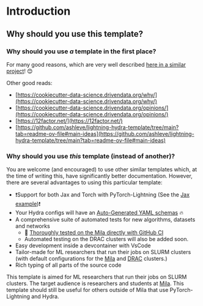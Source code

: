 # Introduction

## Why should you use this template?

### Why should you use *a* template in the first place?

For many good reasons, which are very well described [here in a similar project](https://cookiecutter-data-science.drivendata.org/why/)! 😊

Other good reads:

- [https://cookiecutter-data-science.drivendata.org/why/](https://cookiecutter-data-science.drivendata.org/why/)
- [https://cookiecutter-data-science.drivendata.org/opinions/](https://cookiecutter-data-science.drivendata.org/opinions/)
- [https://12factor.net/](https://12factor.net/)
- [https://github.com/ashleve/lightning-hydra-template/tree/main?tab=readme-ov-file#main-ideas](https://github.com/ashleve/lightning-hydra-template/tree/main?tab=readme-ov-file#main-ideas)

### Why should you use *this* template (instead of another)?

You are welcome (and encouraged) to use other similar templates which, at the time of writing this, have significantly better documentation. However, there are several advantages to using this particular template:

- ❗Support for both Jax and Torch with PyTorch-Lightning (See the [Jax example](../features/jax.md))❗
- Your Hydra configs will have an [Auto-Generated YAML schemas](../features/auto_schema.md) 🔥
- A comprehensive suite of automated tests for new algorithms, datasets and networks
    - 🤖 [Thoroughly tested on the Mila directly with GitHub CI](../features/testing.md#automated-testing-on-slurm-clusters-with-github-ci)
    - Automated testing on the DRAC clusters will also be added soon.
- Easy development inside a devcontainer with VsCode
- Tailor-made for ML researchers that run their jobs on SLURM clusters (with default configurations for the [Mila](https://docs.mila.quebec) and [DRAC](https://docs.alliancecan.ca) clusters.)
- Rich typing of all parts of the source code

This template is aimed for ML researchers that run their jobs on SLURM clusters.
The target audience is researchers and students at [Mila](https://mila.quebec). This template should still be useful for others outside of Mila that use PyTorch-Lightning and Hydra.
